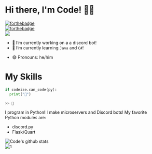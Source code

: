 # Hi there, I'm Code! 👋🏽
[![forthebadge](https://forthebadge.com/images/badges/0-percent-optimized.svg)](https://forthebadge.com)\
[![forthebadge](https://forthebadge.com/images/badges/fuck-it-ship-it.svg)](https://forthebadge.com)\
![](https://komarev.com/ghpvc/?username=isigebengu-mikey)
<!--
**codeize/codeize** is a ✨ _special_ ✨ repository because its `README.md` (this file) appears on your GitHub profile.
Here are some ideas to get you started:
-->
- 🔭 I’m currently working on a a discord bot!
- 🌱 I’m currently learning `Java` and `C#`!
<!--
- 🤔 I’m looking for help with ...
-->
- 😄 Pronouns: he/him

# My Skills
```py
if codeize.can_code(py):
  print("🐍")
 
>> 🐍
```

I program in Python! I make microservers and Discord bots! My favorite Python modules are:
- discord.py
- Flask/Quart

![Code's github stats](https://github-readme-stats.vercel.app/api?username=codeiz&count_private=true&theme=dark)\
![1](https://github-readme-stats.vercel.app/api/top-langs/?username=codeize&count_private=true&theme=dark)


